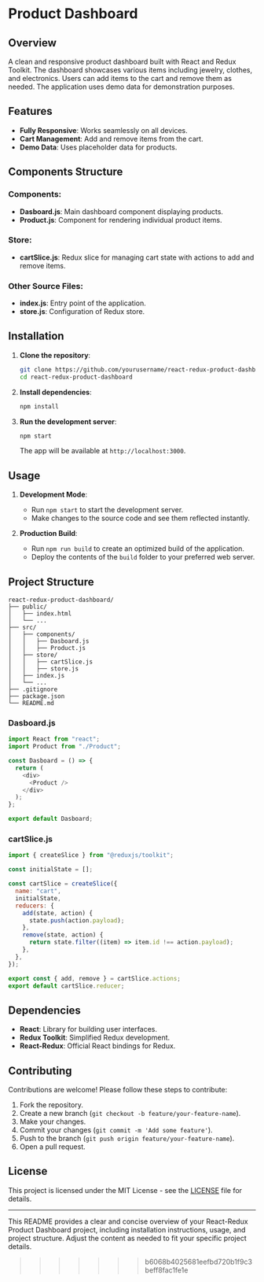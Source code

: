 # Product Dashboard

## Overview

A clean and responsive product dashboard built with React and Redux Toolkit. The dashboard showcases various items including jewelry, clothes, and electronics. Users can add items to the cart and remove them as needed. The application uses demo data for demonstration purposes.

## Features

- **Fully Responsive**: Works seamlessly on all devices.
- **Cart Management**: Add and remove items from the cart.
- **Demo Data**: Uses placeholder data for products.

## Components Structure

### Components:
- **Dasboard.js**: Main dashboard component displaying products.
- **Product.js**: Component for rendering individual product items.

### Store:
- **cartSlice.js**: Redux slice for managing cart state with actions to add and remove items.

### Other Source Files:
- **index.js**: Entry point of the application.
- **store.js**: Configuration of Redux store.

## Installation

1. **Clone the repository**:
   ```sh
   git clone https://github.com/yourusername/react-redux-product-dashboard.git
   cd react-redux-product-dashboard
   ```

2. **Install dependencies**:
   ```sh
   npm install
   ```

3. **Run the development server**:
   ```sh
   npm start
   ```

   The app will be available at `http://localhost:3000`.

## Usage

1. **Development Mode**:
   - Run `npm start` to start the development server.
   - Make changes to the source code and see them reflected instantly.

2. **Production Build**:
   - Run `npm run build` to create an optimized build of the application.
   - Deploy the contents of the `build` folder to your preferred web server.

## Project Structure

```plaintext
react-redux-product-dashboard/
├── public/
│   ├── index.html
│   └── ...
├── src/
│   ├── components/
│   │   ├── Dasboard.js
│   │   ├── Product.js
│   ├── store/
│   │   ├── cartSlice.js
│   │   ├── store.js
│   ├── index.js
│   └── ...
├── .gitignore
├── package.json
└── README.md
```

### Dasboard.js
```javascript
import React from "react";
import Product from "./Product";

const Dasboard = () => {
  return (
    <div>
      <Product />
    </div>
  );
};

export default Dasboard;
```

### cartSlice.js
```javascript
import { createSlice } from "@reduxjs/toolkit";

const initialState = [];

const cartSlice = createSlice({
  name: "cart",
  initialState,
  reducers: {
    add(state, action) {
      state.push(action.payload);
    },
    remove(state, action) {
      return state.filter((item) => item.id !== action.payload);
    },
  },
});

export const { add, remove } = cartSlice.actions;
export default cartSlice.reducer;
```

## Dependencies

- **React**: Library for building user interfaces.
- **Redux Toolkit**: Simplified Redux development.
- **React-Redux**: Official React bindings for Redux.

## Contributing

Contributions are welcome! Please follow these steps to contribute:

1. Fork the repository.
2. Create a new branch (`git checkout -b feature/your-feature-name`).
3. Make your changes.
4. Commit your changes (`git commit -m 'Add some feature'`).
5. Push to the branch (`git push origin feature/your-feature-name`).
6. Open a pull request.

## License

This project is licensed under the MIT License - see the [LICENSE](LICENSE) file for details.

---

This README provides a clear and concise overview of your React-Redux Product Dashboard project, including installation instructions, usage, and project structure. Adjust the content as needed to fit your specific project details.
>>>>>>> b6068b4025681eefbd720b1f9c3beff8fac1fe1e
